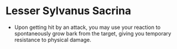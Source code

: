 # Lesser Sylvanus Sacrina
- Upon getting hit by an attack, you may use your reaction to spontaneously grow bark from the target, giving you temporary resistance to physical damage.